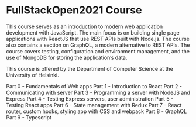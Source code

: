 # FullStackOpen2021 Course

This course serves as an introduction to modern web application development with JavaScript. The main focus is on building single page applications with ReactJS that use REST APIs built with Node.js. The course also contains a section on GraphQL, a modern alternative to REST APIs.
The course covers testing, configuration and environment management, and the use of MongoDB for storing the application’s data.

This course is offered by the Department of Computer Science at the University of Helsinki.

Part 0 - Fundamentals of Web apps
Part 1 - Introduction to React
Part 2 - Communicating with server
Part 3 - Programming a server with NodeJS and Express
Part 4 - Testing Express servers, user administration
Part 5 - Testing React apps
Part 6 - State management with Redux
Part 7 - React router, custom hooks, styling app with CSS and webpack
Part 8 - GraphQL
Part 9 - Typescript
